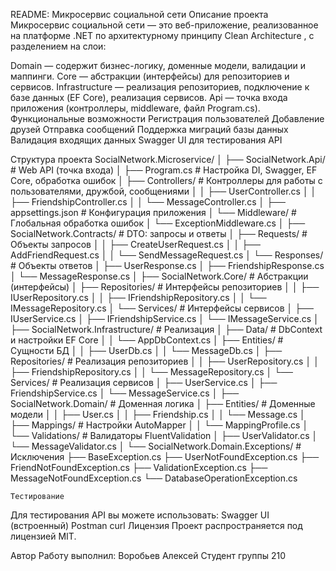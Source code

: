 README: Микросервис социальной сети
Описание проекта
Микросервис социальной сети — это веб-приложение, реализованное на платформе .NET по архитектурному принципу Clean Architecture , с разделением на слои:

Domain — содержит бизнес-логику, доменные модели, валидации и маппинги.
Core — абстракции (интерфейсы) для репозиториев и сервисов.
Infrastructure — реализация репозиториев, подключение к базе данных (EF Core), реализация сервисов.
Api — точка входа приложения (контроллеры, middleware, файл Program.cs).
Функциональные возможности
Регистрация пользователей
Добавление друзей
Отправка сообщений
Поддержка миграций базы данных
Валидация входящих данных
Swagger UI для тестирования API

Структура проекта
SocialNetwork.Microservice/
│
├── SocialNetwork.Api/                 # Web API (точка входа)
│   ├── Program.cs                     # Настройка DI, Swagger, EF Core, обработка ошибок
│   ├── Controllers/                   # Контроллеры для работы с пользователями, дружбой, сообщениями
│   │   ├── UserController.cs
│   │   ├── FriendshipController.cs
│   │   └── MessageController.cs
│   ├── appsettings.json               # Конфигурация приложения
│   └── Middleware/                    # Глобальная обработка ошибок
│       └── ExceptionMiddleware.cs
│
├── SocialNetwork.Contracts/           # DTO: запросы и ответы
│   ├── Requests/                      # Объекты запросов
│   │   ├── CreateUserRequest.cs
│   │   ├── AddFriendRequest.cs
│   │   └── SendMessageRequest.cs
│   └── Responses/                     # Объекты ответов
│       ├── UserResponse.cs
│       ├── FriendshipResponse.cs
│       └── MessageResponse.cs
│
├── SocialNetwork.Core/                # Абстракции (интерфейсы)
│   ├── Repositories/                  # Интерфейсы репозиториев
│   │   ├── IUserRepository.cs
│   │   ├── IFriendshipRepository.cs
│   │   └── IMessageRepository.cs
│   └── Services/                      # Интерфейсы сервисов
│       ├── IUserService.cs
│       ├── IFriendshipService.cs
│       └── IMessageService.cs
│
├── SocialNetwork.Infrastructure/      # Реализация
│   ├── Data/                          # DbContext и настройки EF Core
│   │   └── AppDbContext.cs
│   ├── Entities/                      # Сущности БД
│   │   ├── UserDb.cs
│   │   └── MessageDb.cs
│   ├── Repositories/                  # Реализация репозиториев
│   │   ├── UserRepository.cs
│   │   ├── FriendshipRepository.cs
│   │   └── MessageRepository.cs
│   └── Services/                      # Реализация сервисов
│       ├── UserService.cs
│       ├── FriendshipService.cs
│       └── MessageService.cs
│
├── SocialNetwork.Domain/              # Доменная логика
│   ├── Entities/                      # Доменные модели
│   │   ├── User.cs
│   │   ├── Friendship.cs
│   │   └── Message.cs
│   ├── Mappings/                      # Настройки AutoMapper
│   │   └── MappingProfile.cs
│   └── Validations/                   # Валидаторы FluentValidation
│       ├── UserValidator.cs
│       └── MessageValidator.cs
│
└── SocialNetwork.Domain.Exceptions/   # Исключения
    ├── BaseException.cs
    ├── UserNotFoundException.cs
    ├── FriendNotFoundException.cs
    ├── ValidationException.cs
    ├── MessageNotFoundException.cs
    └── DatabaseOperationException.cs

    Тестирование
Для тестирования API вы можете использовать:
Swagger UI (встроенный)
Postman
curl
Лицензия
Проект распространяется под лицензией MIT.

Автор
Работу выполнил: Воробьев Алексей
Студент группы 210
